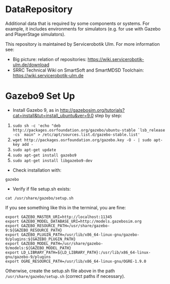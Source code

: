 # DataRepository
Additional data that is required by some components or systems. For example, it includes environments for simulators (e.g. for use with Gazebo and PlayerStage simulators).

This repository is maintained by Servicerobotik Ulm. For more information see:

* Big picture: relation of repositories: https://wiki.servicerobotik-ulm.de/download
* SRRC Technical Wiki on SmartSoft and SmartMDSD Toolchain: https://wiki.servicerobotik-ulm.de

# Gazebo9 Set Up
* Install Gazebo 9, as in http://gazebosim.org/tutorials?cat=install&tut=install_ubuntu&ver=9.0 step by step:

1) ```sudo sh -c 'echo "deb http://packages.osrfoundation.org/gazebo/ubuntu-stable `lsb_release -cs` main" > /etc/apt/sources.list.d/gazebo-stable.list'```
2) ```wget http://packages.osrfoundation.org/gazebo.key -O - | sudo apt-key add -```
3) ```sudo apt-get update```
4) ```sudo apt-get install gazebo9```
5) ```sudo apt-get install libgazebo9-dev```

* Check installation with:
```
gazebo
```
* Verify if file setup.sh exists:
```
cat /usr/share/gazebo/setup.sh
```
If you see something like this in the terminal, you are fine:
```
export GAZEBO_MASTER_URI=http://localhost:11345
export GAZEBO_MODEL_DATABASE_URI=http://models.gazebosim.org
export GAZEBO_RESOURCE_PATH=/usr/share/gazebo-9:${GAZEBO_RESOURCE_PATH}
export GAZEBO_PLUGIN_PATH=/usr/lib/x86_64-linux-gnu/gazebo-9/plugins:${GAZEBO_PLUGIN_PATH}
export GAZEBO_MODEL_PATH=/usr/share/gazebo-9/models:${GAZEBO_MODEL_PATH}
export LD_LIBRARY_PATH=${LD_LIBRARY_PATH}:/usr/lib/x86_64-linux-gnu/gazebo-9/plugins
export OGRE_RESOURCE_PATH=/usr/lib/x86_64-linux-gnu/OGRE-1.9.0
```
Otherwise, create the setup.sh file above in the path ```/usr/share/gazebo/setup.sh``` (correct paths if necessary).

